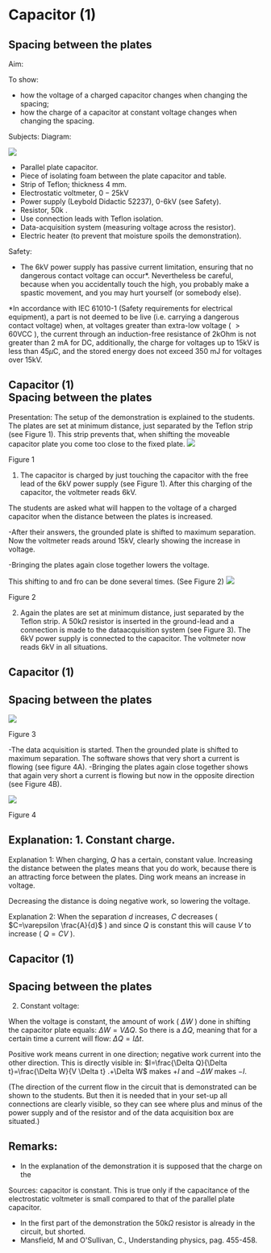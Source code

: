 # Capacitor (1) 

## Spacing between the plates

Aim:

To show:

- how the voltage of a charged capacitor changes when changing the spacing;
- how the charge of a capacitor at constant voltage changes when changing the spacing.

Subjects: Diagram:

![](https://cdn.mathpix.com/cropped/2024_06_24_199be8dcd57ae55177c0g-1.jpg?height=931&width=1379&top_left_y=617&top_left_x=453)

- Parallel plate capacitor.
- Piece of isolating foam between the plate capacitor and table.
- Strip of Teflon; thickness $4 \mathrm{~mm}$.
- Electrostatic voltmeter, $0-25 \mathrm{kV}$
- Power supply (Leybold Didactic 52237), 0-6kV (see Safety).
- Resistor, 50k .
- Use connection leads with Teflon isolation.
- Data-acquisition system (measuring voltage across the resistor).
- Electric heater (to prevent that moisture spoils the demonstration).

Safety:

- The $6 \mathrm{kV}$ power supply has passive current limitation, ensuring that no dangerous contact voltage can occur*. Nevertheless be careful, because when you accidentally touch the high, you probably make a spastic movement, and you may hurt yourself (or somebody else).

*In accordance with IEC 61010-1 (Safety requirements for electrical equipment), a part is not deemed to be live (i.e. carrying a dangerous contact voltage) when, at voltages greater than extra-low voltage ( $>60 \mathrm{VCC}$ ), the current through an induction-free resistance of $2 \mathrm{kOhm}$ is not greater than $2 \mathrm{~mA}$ for $\mathrm{DC}$, additionally, the charge for voltages up to $15 \mathrm{kV}$ is less than $45 \mu \mathrm{C}$, and the stored energy does not exceed $350 \mathrm{~mJ}$ for voltages over $15 \mathrm{kV}$.

## Capacitor (1) <br> Spacing between the plates

Presentation: The setup of the demonstration is explained to the students. The plates are set at minimum distance, just separated by the Teflon strip (see Figure 1). This strip prevents that, when shifting the moveable capacitor plate you come too close to the fixed plate.
![](https://cdn.mathpix.com/cropped/2024_06_24_199be8dcd57ae55177c0g-2.jpg?height=444&width=1224&top_left_y=600&top_left_x=544)

Figure 1

1. The capacitor is charged by just touching the capacitor with the free lead of the $6 \mathrm{kV}$ power supply (see Figure 1). After this charging of the capacitor, the voltmeter reads $6 \mathrm{kV}$.

The students are asked what will happen to the voltage of a charged capacitor when the distance between the plates is increased.

-After their answers, the grounded plate is shifted to maximum separation. Now the voltmeter reads around $15 \mathrm{kV}$, clearly showing the increase in voltage.

-Bringing the plates again close together lowers the voltage.

This shifting to and fro can be done several times. (See Figure 2)
![](https://cdn.mathpix.com/cropped/2024_06_24_199be8dcd57ae55177c0g-2.jpg?height=460&width=1354&top_left_y=1530&top_left_x=480)

Figure 2

2. Again the plates are set at minimum distance, just separated by the Teflon strip. A $50 \mathrm{k} \Omega$ resistor is inserted in the ground-lead and a connection is made to the dataacquisition system (see Figure 3). The $6 \mathrm{kV}$ power supply is connected to the capacitor. The voltmeter now reads $6 \mathrm{kV}$ in all situations.

## Capacitor (1)

## Spacing between the plates

![](https://cdn.mathpix.com/cropped/2024_06_24_199be8dcd57ae55177c0g-3.jpg?height=514&width=1165&top_left_y=388&top_left_x=545)

Figure 3

-The data acquisition is started. Then the grounded plate is shifted to maximum separation. The software shows that very short a current is flowing (see figure 4A). -Bringing the plates again close together shows that again very short a current is flowing but now in the opposite direction (see Figure 4B).

![](https://cdn.mathpix.com/cropped/2024_06_24_199be8dcd57ae55177c0g-3.jpg?height=897&width=1351&top_left_y=1119&top_left_x=478)

Figure 4

## Explanation: 1. Constant charge.

Explanation 1: When charging, $Q$ has a certain, constant value. Increasing the distance between the plates means that you do work, because there is an attracting force between the plates. Ding work means an increase in voltage.

Decreasing the distance is doing negative work, so lowering the voltage.

Explanation 2: When the separation $d$ increases, $C$ decreases ( $C=\varepsilon \frac{A}{d}$ ) and since $Q$ is constant this will cause $V$ to increase ( $Q=C V$ ).

## Capacitor (1)

## Spacing between the plates

2. Constant voltage:

When the voltage is constant, the amount of work ( $\Delta W$ ) done in shifting the capacitor plate equals: $\Delta W=V \Delta Q$. So there is a $\Delta Q$, meaning that for a certain time a current will flow: $\Delta Q=I \Delta t$.

Positive work means current in one direction; negative work current into the other direction. This is directly visible in: $I=\frac{\Delta Q}{\Delta t}=\frac{\Delta W}{V \Delta t} .+\Delta W$ makes $+I$ and $-\Delta W$ makes $-I$.

(The direction of the current flow in the circuit that is demonstrated can be shown to the students. But then it is needed that in your set-up all connections are clearly visible, so they can see where plus and minus of the power supply and of the resistor and of the data acquisition box are situated.)

## Remarks:

- In the explanation of the demonstration it is supposed that the charge on the

Sources: capacitor is constant. This is true only if the capacitance of the electrostatic voltmeter is small compared to that of the parallel plate capacitor.

- In the first part of the demonstration the $50 \mathrm{k} \Omega$ resistor is already in the circuit, but shorted.
- Mansfield, M and O'Sullivan, C., Understanding physics, pag. 455-458.

